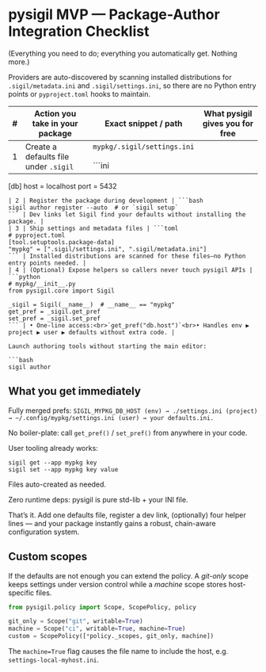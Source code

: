 # pysigil MVP — Package-Author Integration Checklist

(Everything you need to do; everything you automatically get. Nothing more.)

Providers are auto-discovered by scanning installed distributions for
`.sigil/metadata.ini` and `.sigil/settings.ini`, so there are no Python entry
points or `pyproject.toml` hooks to maintain.

| # | Action you take in your package | Exact snippet / path | What pysigil gives you for free |
|---|--------------------------------|----------------------|--------------------------------|
| 1 | Create a defaults file under `.sigil` | `mypkg/.sigil/settings.ini`<br><br>```ini
[db]
host = localhost
port = 5432
``` | Becomes the base layer of the preference chain. |
| 2 | Register the package during development | ```bash
sigil author register --auto  # or `sigil setup`
``` | Dev links let Sigil find your defaults without installing the package. |
| 3 | Ship settings and metadata files | ```toml
# pyproject.toml
[tool.setuptools.package-data]
"mypkg" = [".sigil/settings.ini", ".sigil/metadata.ini"]
``` | Installed distributions are scanned for these files—no Python entry points needed. |
| 4 | (Optional) Expose helpers so callers never touch pysigil APIs | ```python
# mypkg/__init__.py
from pysigil.core import Sigil

_sigil = Sigil(__name__)  # __name__ == "mypkg"
get_pref = _sigil.get_pref
set_pref = _sigil.set_pref
``` | • One-line access:<br>`get_pref("db.host")`<br>• Handles env ▶ project ▶ user ▶ defaults without extra code. |

Launch authoring tools without starting the main editor:

```bash
sigil author
```

## What you get immediately

Fully merged prefs:
`SIGIL_MYPKG_DB_HOST (env) → ./settings.ini (project) → ~/.config/mypkg/settings.ini (user) → your defaults.ini.`

No boiler-plate: call `get_pref()` / `set_pref()` from anywhere in your code.

User tooling already works:

```
sigil get --app mypkg key
sigil set --app mypkg key value
```

Files auto-created as needed.

Zero runtime deps: pysigil is pure std-lib + your INI file.

That’s it. Add one defaults file, register a dev link, (optionally) four helper
lines — and your package instantly gains a robust, chain-aware configuration
system.

## Custom scopes

If the defaults are not enough you can extend the policy.  A *git-only* scope
keeps settings under version control while a *machine* scope stores
host-specific files.

```python
from pysigil.policy import Scope, ScopePolicy, policy

git_only = Scope("git", writable=True)
machine = Scope("ci", writable=True, machine=True)
custom = ScopePolicy([*policy._scopes, git_only, machine])
```

The `machine=True` flag causes the file name to include the host, e.g.
`settings-local-myhost.ini`.
